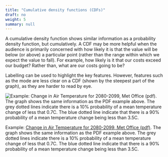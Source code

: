 ```yaml
---
title: "Cumulative density functions (CDFs)"
draft: no
weight: 5
summary: null
---
```


A cumulative density function shows similar information as a probability density function, but cumulatively. A CDF may be more helpful when the audience is primarily concerned with how likely it is that the value will be below (or above) a particular point (rather than the range within which we expect the value to fall). For example, how likely is it that our costs exceed our budget? Rather than, what are our costs going to be?

Labelling can be used to highlight the key features. However, features such as the mode are less clear on a CDF (shown by the steepest part of the graph), as they are harder to read by eye.

![Example: [Change in Air Temperature for 2080-2099, Met Office (pdf)](https://www.metoffice.gov.uk/binaries/content/assets/metofficegovuk/pdf/research/ukcp/ukcp18-guidance---how-to-use-the-cdf-and-pdf-plots.pdf). The graph shows the same information as the PDF example above. The grey dotted lines indicate there is a 10% probability of a mean temperature change of less that 0.7C. The blue dotted line indicate that there is a 90% probability of a mean temperature change being less than 3.5C.](/images/cdf.png)

Example: [Change in Air Temperature for 2080-2099, Met Office (pdf)](https://www.metoffice.gov.uk/binaries/content/assets/metofficegovuk/pdf/research/ukcp/ukcp18-guidance---how-to-use-the-cdf-and-pdf-plots.pdf). The graph shows the same information as the PDF example above. The grey dotted lines indicate there is a 10% probability of a mean temperature change of less that 0.7C. The blue dotted line indicate that there is a 90% probability of a mean temperature change being less than 3.5C.